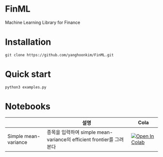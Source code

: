 # FinML
Machine Learning Library for Finance

# Installation
```
git clone https://github.com/yanghoonkim/FinML.git
```

# Quick start
```
python3 examples.py
```

# Notebooks
|    |  설명  | Cola  |
| ---| ------| ----- |
| Simple mean-variance   |     종목을 입력하여 simple mean-variance의 efficient frontier를 그려본다    |         [![Open In Colab](https://colab.research.google.com/assets/colab-badge.svg)](https://github.com/yanghoonkim/FinML/blob/main/notebooks/simple_mean_variance.ipynb) |


